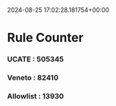 2024-08-25 17:02:28.181754+00:00
# Rule Counter 
 ### UCATE : 505345

 ### Veneto : 82410

 ### Allowlist : 13930
